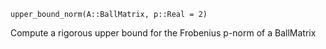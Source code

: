 ```
upper_bound_norm(A::BallMatrix, p::Real = 2)
```

Compute a rigorous upper bound for the Frobenius p-norm of a BallMatrix

